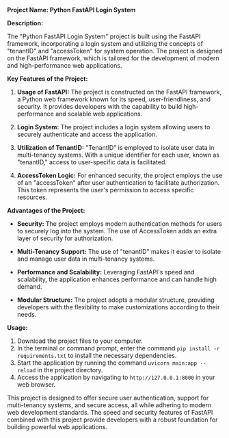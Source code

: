 **Project Name: Python FastAPI Login System**

**Description:**

The "Python FastAPI Login System" project is built using the FastAPI framework, incorporating a login system and utilizing the concepts of "tenantID" and "accessToken" for system operation. The project is designed on the FastAPI framework, which is tailored for the development of modern and high-performance web applications.

**Key Features of the Project:**

1. **Usage of FastAPI:**
   The project is constructed on the FastAPI framework, a Python web framework known for its speed, user-friendliness, and security. It provides developers with the capability to build high-performance and scalable web applications.

2. **Login System:**
   The project includes a login system allowing users to securely authenticate and access the application.

3. **Utilization of TenantID:**
   "TenantID" is employed to isolate user data in multi-tenancy systems. With a unique identifier for each user, known as "tenantID," access to user-specific data is facilitated.

4. **AccessToken Logic:**
   For enhanced security, the project employs the use of an "accessToken" after user authentication to facilitate authorization. This token represents the user's permission to access specific resources.

**Advantages of the Project:**

- **Security:**
  The project employs modern authentication methods for users to securely log into the system. The use of AccessToken adds an extra layer of security for authorization.

- **Multi-Tenancy Support:**
  The use of "tenantID" makes it easier to isolate and manage user data in multi-tenancy systems.

- **Performance and Scalability:**
  Leveraging FastAPI's speed and scalability, the application enhances performance and can handle high demand.

- **Modular Structure:**
  The project adopts a modular structure, providing developers with the flexibility to make customizations according to their needs.

**Usage:**

1. Download the project files to your computer.
2. In the terminal or command prompt, enter the command `pip install -r requirements.txt` to install the necessary dependencies.
3. Start the application by running the command `uvicorn main:app --reload` in the project directory.
4. Access the application by navigating to `http://127.0.0.1:8000` in your web browser.

This project is designed to offer secure user authentication, support for multi-tenancy systems, and secure access, all while adhering to modern web development standards. The speed and security features of FastAPI combined with this project provide developers with a robust foundation for building powerful web applications.
